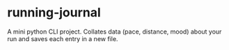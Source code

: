# running-journal
A mini python CLI project. Collates data (pace, distance, mood) about your run and saves each entry in a new file.
